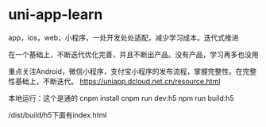 # uni-app-learn
app，ios，web，小程序，一处开发处处适配，减少学习成本。迭代式推进

在一个基础上，不断迭代优化完善，并且不断出产品。没有产品，学习再多也没用

重点关注Android，微信小程序，支付宝小程序的发布流程，掌握完整性。在完整性基础上，不断迭代。
https://uniapp.dcloud.net.cn/resource.html

本地运行：这个是通的
cnpm  install
cnpm run dev:h5
npm run build:h5

/dist/build/h5下面有index.html